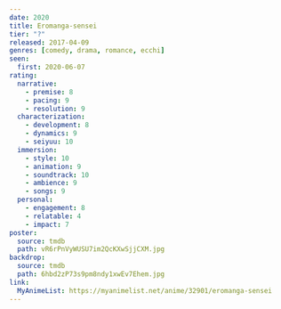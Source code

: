 ```yaml
---
date: 2020
title: Eromanga-sensei
tier: "?"
released: 2017-04-09
genres: [comedy, drama, romance, ecchi]
seen:
  first: 2020-06-07
rating:
  narrative:
    - premise: 8
    - pacing: 9
    - resolution: 9
  characterization:
    - development: 8
    - dynamics: 9
    - seiyuu: 10
  immersion:
    - style: 10
    - animation: 9
    - soundtrack: 10
    - ambience: 9
    - songs: 9
  personal:
    - engagement: 8
    - relatable: 4
    - impact: 7
poster:
  source: tmdb
  path: vR6rPnVyWUSU7im2QcKXwSjjCXM.jpg
backdrop:
  source: tmdb
  path: 6hbd2zP73s9pm8ndy1xwEv7Ehem.jpg
link:
  MyAnimeList: https://myanimelist.net/anime/32901/eromanga-sensei
---
```

